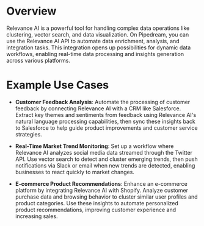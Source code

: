 # Overview

Relevance AI is a powerful tool for handling complex data operations like clustering, vector search, and data visualization. On Pipedream, you can use the Relevance AI API to automate data enrichment, analysis, and integration tasks. This integration opens up possibilities for dynamic data workflows, enabling real-time data processing and insights generation across various platforms.

# Example Use Cases

- **Customer Feedback Analysis**: Automate the processing of customer feedback by connecting Relevance AI with a CRM like Salesforce. Extract key themes and sentiments from feedback using Relevance AI's natural language processing capabilities, then sync these insights back to Salesforce to help guide product improvements and customer service strategies.

- **Real-Time Market Trend Monitoring**: Set up a workflow where Relevance AI analyzes social media data streamed through the Twitter API. Use vector search to detect and cluster emerging trends, then push notifications via Slack or email when new trends are detected, enabling businesses to react quickly to market changes.

- **E-commerce Product Recommendations**: Enhance an e-commerce platform by integrating Relevance AI with Shopify. Analyze customer purchase data and browsing behavior to cluster similar user profiles and product categories. Use these insights to automate personalized product recommendations, improving customer experience and increasing sales.
